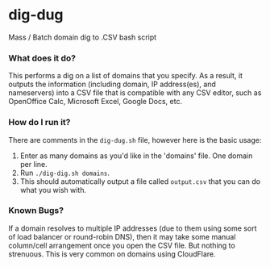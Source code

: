 # dig-dug
Mass / Batch domain dig to .CSV bash script

### What does it do?
This performs a dig on a list of domains that you specify. As a result, it outputs the information (including domain, IP address(es), and nameservers) into a CSV file that is compatible with any CSV editor, such as OpenOffice Calc, Microsoft Excel, Google Docs, etc.

### How do I run it?
There are comments in the `dig-dug.sh` file, however here is the basic usage:

 1. Enter as many domains as you'd like in the 'domains' file. One domain per line.
 2. Run `./dig-dig.sh domains`.
 3. This should automatically output a file called `output.csv` that you can do what you wish with.
 
### Known Bugs?
If a domain resolves to multiple IP addresses (due to them using some sort of load balancer or round-robin DNS), then it may take some manual column/cell arrangement once you open the CSV file. But nothing to strenuous. This is very common on domains using CloudFlare.
